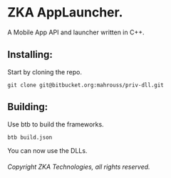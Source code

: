 # ZKA AppLauncher.

A Mobile App API and launcher written in C++.

## Installing:

Start by cloning the repo.

```
git clone git@bitbucket.org:mahrouss/priv-dll.git
```

## Building:

Use btb to build the frameworks.

```
btb build.json
```

You can now use the DLLs.

###### Copyright ZKA Technologies, all rights reserved.
